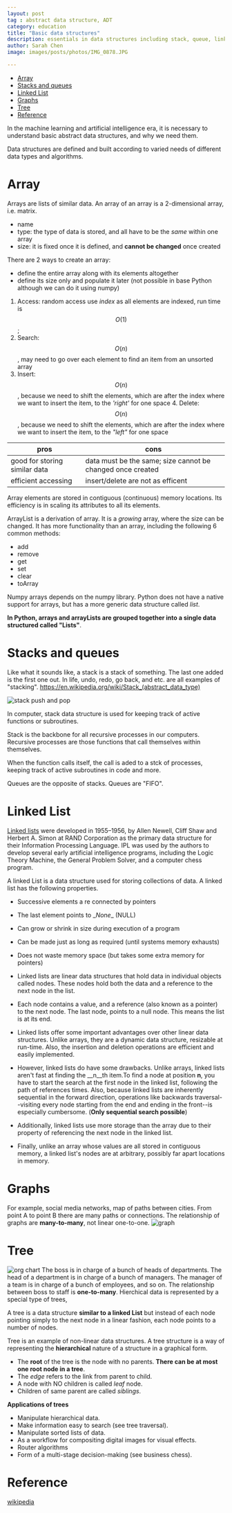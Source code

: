 ```yaml
---
layout: post
tag : abstract data structure, ADT
category: education
title: "Basic data structures"
description: essentials in data structures including stack, queue, linked list. 
author: Sarah Chen
image: images/posts/photos/IMG_0878.JPG

---
```

  
- [Array](#array)
- [Stacks and queues](#stacks-and-queues)
- [Linked List](#linked-list)
- [Graphs](#graphs)
- [Tree](#tree)
- [Reference](#reference)


In the machine learning and artificial intelligence era, it is necessary to understand basic abstract data structures, and why we need them. 

Data structures are defined and built according to varied needs of different data types and algorithms. 

 
# Array
Arrays are lists of similar data. An array of an array is a 2-dimensional array, i.e. matrix. 
- name
- type: the type of data is stored, and all have to be the *same* within one array
- size: it is fixed once it is defined, and **cannot be changed** once created

There are 2 ways to create an array:
- define the entire array along with its elements altogether
- define its size only and populate it later (not possible in base Python although we can do it using numpy)

1. Access: random access use *index* as all elements are indexed, run time is$$O(1)$$; 
2. Search:$$O(n)$$, may need to go over each element to find an item from an unsorted array
3. Insert:$$O(n)$$, because we need to shift the elements, which are after the index where we want to insert the item, to the *'right'* for one space  4. Delete:$$O(n)$$, because we need to shift the elements, which are after the index where we want to insert the item, to the *"left"* for one space  

pros | cons
---------|----------
good for storing similar data | data must be the same; size cannot be changed once created 
efficient accessing | insert/delete are not as efficent 

Array elements are stored in contiguous (continuous) memory locations. Its efficiency is in scaling its attributes to all its elements. 

ArrayList is a derivation of array.  It is a *growing* array, where the size can be changed.  It has more functionality than an array, including the following 6 common methods:
- add
- remove
- get
- set
- clear
- toArray

Numpy arrays depends on the numpy library.  Python does not have a native support for arrays, but has a more generic data structure called *list*. 


**In Python, arrays and arrayLists are grouped together into a single data structured called "Lists"**. 

# Stacks and queues
Like what it sounds like, a stack is a stack of something.  The last one added is the first one out. In life, undo, redo, go back, and etc. are all examples of "stacking".
https://en.wikipedia.org/wiki/Stack_(abstract_data_type)

![stack push and pop](https://upload.wikimedia.org/wikipedia/commons/thumb/e/e4/Lifo_stack.svg/700px-Lifo_stack.svg.png)

In computer, stack data structure is used for keeping track of active functions or subroutines. 

Stack is the backbone for all recursive processes in our computers.  Recursive processes are those functions that call themselves within themselves. 

When the function calls itself, the call is aded to a stck of processes, keeping track of active subroutines in code and more. 

Queues are the opposite of stacks.  Queues are "FIFO". 

# Linked List

[Linked lists](https://en.wikipedia.org/wiki/Linked_list#History) were developed in 1955–1956, by Allen Newell, Cliff Shaw and Herbert A. Simon at RAND Corporation as the primary data structure for their Information Processing Language. IPL was used by the authors to develop several early artificial intelligence programs, including the Logic Theory Machine, the General Problem Solver, and a computer chess program. 

A linked List is a data structure used for storing collections of data. A linked list has the following properties.
* Successive elements a re connected by pointers
* The last element points to <span class="coding">\__None__</span> (NULL)
* Can grow or shrink in size during execution of a program
* Can be made just as long as required (until systems memory exhausts)
* Does not waste memory space (but takes some extra memory for pointers)

* Linked lists are linear data structures that hold data in individual objects called nodes. These nodes hold both the data and a reference to the next node in the list.
* Each node contains a value, and a reference (also known as a pointer) to the next node. The last node, points to a null node. This means the list is at its end.
* Linked lists offer some important advantages over other linear data structures. Unlike arrays, they are a dynamic data structure, resizable at run-time. Also, the insertion and deletion operations are efficient and easily implemented.
* However, linked lists do have some drawbacks. Unlike arrays, linked lists aren't fast at finding the __n__th item.To find a node at position __n__, you have to start the search at the first node in the linked list, following the path of references  times. Also, because linked lists are inherently sequential in the forward direction, operations like backwards traversal--visiting every node starting from the end and ending in the front--is especially cumbersome. (__Only sequential search possible__)
* Additionally, linked lists use more storage than the array due to their property of referencing the next node in the linked list.
* Finally, unlike an array whose values are all stored in contiguous memory, a linked list's nodes are at arbitrary, possibly far apart locations in memory.


# Graphs
For example, social media networks, map of paths between cities.  From point A to point B there are many paths or connections. The relationship of graphs are **many-to-many**, not linear one-to-one. 
![graph](https://pythonrsas.github.io/images/posts/myTrip.PNG)


# Tree

![org chart](https://www.ayoa.com/templates/wp-content/uploads/sites/5/2020/11/Company-organizational.jpg)
The boss is in charge of a bunch of heads of departments.  The head of a department is in charge of a bunch of managers.  The manager of a team is in charge of a bunch of employees, and so on.   The relationship between boss to staff is **one-to-many**.  Hierchical data is represented by a special type of trees,

A tree is a data structure **similar to a linked List** but instead of each node pointing simply to the next node in a linear fashion, each node points to a number of nodes. 

Tree is an example of non-linear data structures. A tree structure is a way of representing the **hierarchical** nature of a structure in a graphical form.

* The **root** of the tree is the node with no parents. **There can be at most one root node in a tree**.
* The _edge_ refers to the link from parent to child.
* A node with NO children is called _leaf_ node.
* Children of same parent are called _siblings_.

**Applications of trees**
* Manipulate hierarchical data.
* Make information easy to search (see tree traversal).
* Manipulate sorted lists of data.
* As a workflow for compositing digital images for visual effects.
* Router algorithms
* Form of a multi-stage decision-making (see business chess).


# Reference
[wikipedia](https://en.wikipedia.org/wiki/Stack_(abstract_data_type))




